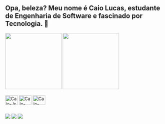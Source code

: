 ## Opa, beleza? Meu nome é Caio Lucas, estudante de Engenharia de Software e fascinado por Tecnologia. 🙂

<div>
  <img  height="180em" src="https://github-readme-stats.vercel.app/api?username=Caio-Dev0&show_icons=true&theme=radical">
  <img  height="180em" src="https://github-readme-stats.vercel.app/api/top-langs/?username=Caio-Dev0&theme=radical">

</div><br>


<div style="display: inline_block">
 
  <img align="center" alt="Caio-Js" height="30" width="40" src="https://cdn.jsdelivr.net/gh/devicons/devicon@latest/icons/javascript/javascript-plain.svg" />        
  <img align="center" alt="Caio-HTML" height="30" width="40" src="https://cdn.jsdelivr.net/gh/devicons/devicon@latest/icons/html5/html5-original.svg">
  <img align="center" alt="Caio-CSS" height="30" width="40" src="https://cdn.jsdelivr.net/gh/devicons/devicon@latest/icons/css3/css3-original.svg">

</div>

##

<div> 
  <a href="https://www.instagram.com/caio_dev0/" target="_blank"><img src="https://img.shields.io/badge/-Instagram-%23E4405F?style=for-the-badge&logo=instagram&logoColor=white" target="_blank"></a>
  <a href = "mailto:clucaszrtmain@gmail.com"><img src="https://img.shields.io/badge/-Gmail-%23333?style=for-the-badge&logo=gmail&logoColor=white" target="_blank"></a>
  <a href="https://www.linkedin.com/in/caio-lucas-118525343/" target="_blank"><img src="https://img.shields.io/badge/-LinkedIn-%230077B5?style=for-the-badge&logo=linkedin&logoColor=white" target="_blank"></a> 
  
</div>

